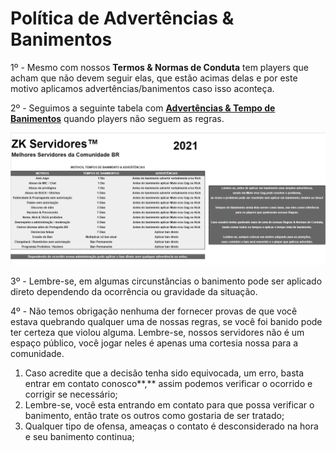 # Política de Advertências & Banimentos

1º - Mesmo com nossos **Termos & Normas de Conduta** tem players que acham que não devem seguir elas, que estão acimas delas e por este motivo aplicamos advertências/banimentos caso isso aconteça.

2º - Seguimos a seguinte tabela com [**Advertências & Tempo de Banimentos**](http://bit.ly/337uhTG) quando players não seguem as regras.

![](../.gitbook/assets/image%20%2821%29.png)

3º - Lembre-se, em algumas circunstâncias o banimento pode ser aplicado direto dependendo da ocorrência ou gravidade da situação.

4º - Não temos obrigação nenhuma der fornecer provas de que você estava quebrando qualquer uma de nossas regras, se você foi banido pode ter certeza que violou alguma. Lembre-se, nossos servidores não é um espaço público, você jogar neles é apenas uma cortesia nossa para a comunidade.

1. Caso acredite que a decisão tenha sido equivocada, um erro, basta entrar em contato conosco**,** assim podemos verificar o ocorrido e corrigir se necessário;
2. Lembre-se, você esta entrando em contato para que possa verificar o banimento, então trate os outros como gostaria de ser tratado;
3. Qualquer tipo de ofensa, ameaças o contato é desconsiderado na hora e seu banimento continua;

